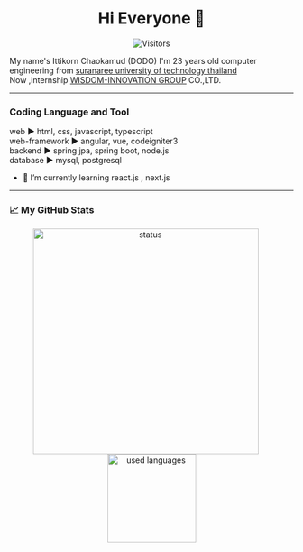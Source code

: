 <h1 align="center"> Hi Everyone 👋 </h1>  

<p align="center">
    <img  src="https://visitor-badge.glitch.me/badge?page_id=Doittikorn.Doittikorn" alt="Visitors" />
</p>


My name's Ittikorn Chaokamud (DODO)   I'm 23 years old computer engineering from [suranaree university of technology thailand](http://www.sut.ac.th/2012/en/) <br/>
Now ,internship [WISDOM-INNOVATION GROUP](https://www.wisdom-innovation.com/) CO.,LTD. 

***
<h3>Coding Language and Tool</h3>
web            ▶️  html, css, javascript, typescript  <br>
web-framework  ▶️  angular, vue,  codeigniter3         <br>
backend        ▶️  spring jpa, spring boot, node.js   <br>
database       ▶️  mysql, postgresql
  

- 🌱 I’m currently learning react.js , next.js
----
<h3>📈 My GitHub Stats</h3>

<p align="center">
<img src="https://github-readme-stats.vercel.app/api?username=Doittikorn&show_icons=true" alt="status"  width="400" style="margin-right: 20px;"/>
<img src="https://github-readme-stats.vercel.app/api/top-langs/?username=Doittikorn&layout=compact" alt="used languages" height="157" />
</p>


<!---
Here are some ideas to get you started:
&theme=highcontrast
- 🔭 I’m currently working on ... 
- 🌱 I’m currently learning vue.js
- 👯 I’m looking to collaborate on ...
- 🤔 I’m looking for help with ...
- 💬 Ask me about ...
- 📫 How to reach me: ...
- 😄 Pronouns: ...
- ⚡ Fun fact: ...
-->
